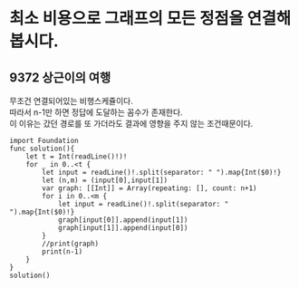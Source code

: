 # 최소 비용으로 그래프의 모든 정점을 연결해 봅시다.	

## 9372 상근이의 여행
무조건 연결되어있는 비행스케쥴이다.   
따라서 n-1만 하면 정답에 도달하는 꼼수가 존재한다.   
이 이유는 갔던 경로를 또 가더라도 결과에 영향을 주지 않는 조건때문이다.   
```
import Foundation
func solution(){
    let t = Int(readLine()!)!
    for _ in 0..<t {
        let input = readLine()!.split(separator: " ").map{Int($0)!}
        let (n,m) = (input[0],input[1])
        var graph: [[Int]] = Array(repeating: [], count: n+1)
        for i in 0..<m {
            let input = readLine()!.split(separator: " ").map{Int($0)!}
            graph[input[0]].append(input[1])
            graph[input[1]].append(input[0])
        }
        //print(graph)
        print(n-1)
    }
}
solution()

```
